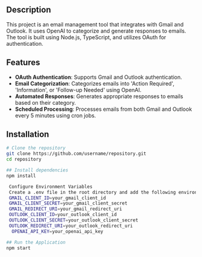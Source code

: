 ## Description

This project is an email management tool that integrates with Gmail and Outlook. It uses OpenAI to categorize and generate responses to emails. The tool is built using Node.js, TypeScript, and utilizes OAuth for authentication.

## Features

- **OAuth Authentication**: Supports Gmail and Outlook authentication.
- **Email Categorization**: Categorizes emails into 'Action Required', 'Information', or 'Follow-up Needed' using OpenAI.
- **Automated Responses**: Generates appropriate responses to emails based on their category.
- **Scheduled Processing**: Processes emails from both Gmail and Outlook every 5 minutes using cron jobs.

## Installation

```bash
# Clone the repository
git clone https://github.com/username/repository.git
cd repository

## Install dependencies
npm install

 Configure Environment Variables
 Create a .env file in the root directory and add the following environment variables:
 GMAIL_CLIENT_ID=your_gmail_client_id
 GMAIL_CLIENT_SECRET=your_gmail_client_secret
 GMAIL_REDIRECT_URI=your_gmail_redirect_uri
 OUTLOOK_CLIENT_ID=your_outlook_client_id
 OUTLOOK_CLIENT_SECRET=your_outlook_client_secret
 OUTLOOK_REDIRECT_URI=your_outlook_redirect_uri
  OPENAI_API_KEY=your_openai_api_key

## Run the Application
npm start
